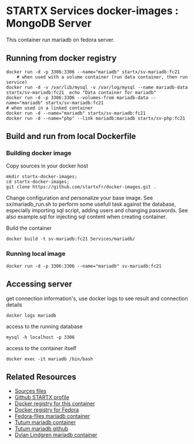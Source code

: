 # STARTX Services docker-images : MongoDB Server
This container run mariadb on fedora server. 

## Running from docker registry

	docker run -d -p 3306:3306 --name="mariadb" startx/sv-mariadb:fc21
        # when used with a volume container (run data container, then run service)
	docker run -d -v /var/lib/mysql -v /var/log/mysql --name mariadb-data startx/sv-mariadb:fc21  echo "Data container for mariadb"
	docker run -d -p 3306:3306 --volumes-from mariadb-data --name="mariadb" startx/sv-mariadb:fc21
	# when used in a linked container
	docker run -d --name="mariadb" startx/sv-mariadb:fc21
	docker run -d --name="php" --link mariadb:mariadb startx/sv-php:fc21

## Build and run from local Dockerfile
### Building docker image
Copy sources in your docker host 

	mkdir startx-docker-images; 
	cd startx-docker-images;
	git clone https://github.com/startxfr/docker-images.git .

Change configuration and personalize your base image. See sx/mariadb_run.sh to perform some usefull task against the database, especially importing sql script, adding users and changing passwords. See also example.sql for injecting sql content when creating container.

Build the container

	docker build -t sv-mariadb:fc21 Services/mariadb/

### Running local image

	docker run -d -p 3306:3306 --name="mariadb" sv-mariadb:fc21

## Accessing server
get connection information's, use docker logs to see result and connection details

	docker logs mariadb

access to the running database

	mysql -h localhost -p 3306

access to the container itself

	docker exec -it mariadb /bin/bash

## Related Resources
* [Sources files](https://github.com/startxfr/docker-images/tree/master/Services/mariadb)
* [Github STARTX profile](https://github.com/startxfr/docker-images)
* [Docker registry for this container](https://registry.hub.docker.com/u/startx/sv-mariadb/)
* [Docker registry for Fedora](https://registry.hub.docker.com/u/fedora/)
* [Fedora-files mariadb container](https://github.com/fedora-cloud/Fedora-Dockerfiles/tree/master/mariadb)
* [Tutum mariadb container](https://registry.hub.docker.com/u/tutum/mariadb/)
* [Tutum mariadb github](https://github.com/tutumcloud/tutum-docker-mariadb)
* [Dylan Lindgren mariadb container](https://registry.hub.docker.com/u/dylanlindgren/docker-mariadb/)